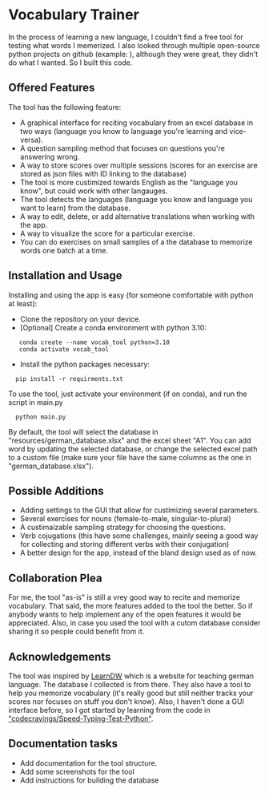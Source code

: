 # Vocabulary Trainer
 In the process of learning a new language, I couldn't find a free tool for testing what words I memerized. I also looked through multiple open-source python projects on github (example: ), although they were great, they didn't do what I wanted. So I built this code. 
 ## Offered Features
 The tool has the following feature:
 - A graphical interface for reciting vocabulary from an excel database in two ways (language you know to language you're learning and vice-versa).
 - A question sampling method that focuses on questions you're answering wrong.
 - A way to store scores over multiple sessions (scores for an exercise are stored as json files with ID linking to the database)
 - The tool is more custimized towards English as the "language you know", but could work with other langauges.
 - The tool detects the languages (language you know and language you want to learn) from the database.
 - A way to edit, delete, or add alternative translations when working with the app.
 - A way to visualize the score for a particular exercise.
 - You can do exercises on small samples of a the database to memorize words one batch at a time.
 
 ## Installation and Usage
 Installing and using the app is easy (for someone comfortable with python at least):
 - Clone the repository on your device.
 - [Optional] Create a conda environment with python 3.10:
```
   conda create --name vocab_tool python=3.10
   conda activate vocab_tool
 ```
 - Install the python packages necessary:
```
  pip install -r requirments.txt
``` 
 To use the tool, just activate your environment (if on conda), and run the script in main.py
```
  python main.py
```
 By default, the tool will select the database in "resources/german_database.xlsx" and the excel sheet "A1". You can add word by updating the selected database, or change the selected excel path to a custom file (make sure your file have the same columns as the one in "german_database.xlsx").
 ## Possible Additions
 - Adding settings to the GUI that allow for custimizing several parameters.
 - Several exercises for nouns (female-to-male, singular-to-plural)
 - A custimaizable sampling strategy for choosing the questions.
 - Verb cojugations (this have some challenges, mainly seeing a good way for collecting and storing different verbs with their conjugation)
 - A better design for the app, instead of the bland design used as of now.
 
 ## Collaboration Plea
 For me, the tool "as-is" is still a vrey good way to recite and memorize vocabulary. That said, the more features added to the tool the better. So if anybody wants to help implement any of the open features it would be appreciated. Also, in case you used the tool with a cutom database consider sharing it so people could benefit from it.
 
 ## Acknowledgements
The tool was inspired by [LearnDW](https://learngerman.dw.com/en/overview) which is a website for teaching german language. The database I collected is from there. They also have a tool to help you memorize vocabulary (it's really good but still neither tracks your scores nor focuses on stuff you don't know).
Also, I haven't done a GUI interface before, so I got started by learning from the code in ["codecravings/Speed-Typing-Test-Python"](https://github.com/codecravings/Speed-Typing-Test-Python).

## Documentation tasks
- Add documentation for the tool structure.
- Add some screenshots for the tool
- Add instructions for building the database
